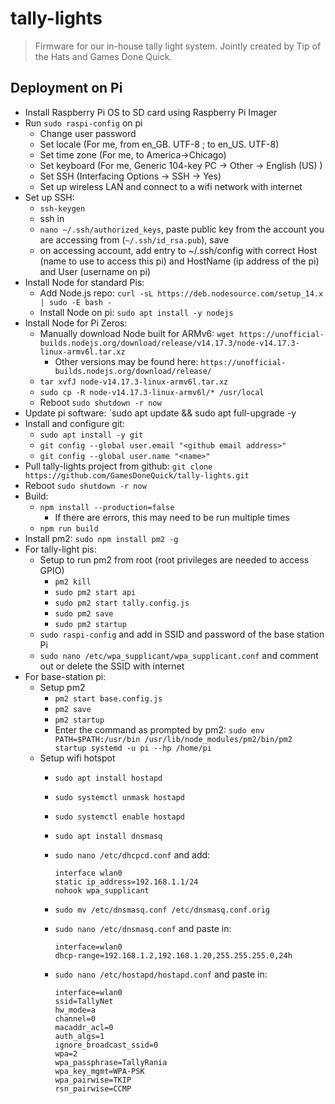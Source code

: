 # tally-lights

> Firmware for our in-house tally light system. Jointly created by Tip of the Hats and Games Done Quick.

## Deployment on Pi

-   Install Raspberry Pi OS to SD card using Raspberry Pi Imager
-   Run `sudo raspi-config` on pi
    -   Change user password
    -   Set locale (For me, from en_GB. UTF-8 ; to en_US. UTF-8)
    -   Set time zone (For me, to America->Chicago)
    -   Set keyboard (For me, Generic 104-key PC -> Other -> English (US) )
    -   Set SSH (Interfacing Options -> SSH -> Yes)
    -   Set up wireless LAN and connect to a wifi network with internet
-   Set up SSH:
    -   `ssh-keygen`
    -   ssh in
    -   `nano ~/.ssh/authorized_keys`, paste public key from the account you are accessing from (`~/.ssh/id_rsa.pub`), save
    -   on accessing account, add entry to ~/.ssh/config with correct Host (name to use to access this pi) and HostName (ip address of the pi) and User (username on pi)
-   Install Node for standard Pis:
    -   Add Node.js repo: `curl -sL https://deb.nodesource.com/setup_14.x | sudo -E bash -`
    -   Install Node on pi: `sudo apt install -y nodejs`
-   Install Node for Pi Zeros:
    -   Manually download Node built for ARMv6: `wget https://unofficial-builds.nodejs.org/download/release/v14.17.3/node-v14.17.3-linux-armv6l.tar.xz`
        -   Other versions may be found here: `https://unofficial-builds.nodejs.org/download/release/`
    -   `tar xvfJ node-v14.17.3-linux-armv6l.tar.xz`
    -   `sudo cp -R node-v14.17.3-linux-armv6l/* /usr/local`
    -   Reboot `sudo shutdown -r now`
-   Update pi software: `sudo apt update && sudo apt full-upgrade -y
-   Install and configure git:
    -   `sudo apt install -y git`
    -   `git config --global user.email "<github email address>"`
    -   `git config --global user.name "<name>"`
-   Pull tally-lights project from github: `git clone https://github.com/GamesDoneQuick/tally-lights.git`
-   Reboot `sudo shutdown -r now`
-   Build:
    -   `npm install --production=false`
        -   If there are errors, this may need to be run multiple times
    -   `npm run build`
-   Install pm2: `sudo npm install pm2 -g`
-   For tally-light pis:
    -   Setup to run pm2 from root (root privileges are needed to access GPIO)
        -   `pm2 kill`
        -   `sudo pm2 start api`
        -   `sudo pm2 start tally.config.js`
        -   `sudo pm2 save`
        -   `sudo pm2 startup`
    -   `sudo raspi-config` and add in SSID and password of the base station Pi
    -   `sudo nano /etc/wpa_supplicant/wpa_supplicant.conf` and comment out or delete the SSID with internet
-   For base-station pi:
    -   Setup pm2
        -   `pm2 start base.config.js`
        -   `pm2 save`
        -   `pm2 startup`
        -   Enter the command as prompted by pm2: `sudo env PATH=$PATH:/usr/bin /usr/lib/node_modules/pm2/bin/pm2 startup systemd -u pi --hp /home/pi`
    -   Setup wifi hotspot
        -   `sudo apt install hostapd`
        -   `sudo systemctl unmask hostapd`
        -   `sudo systemctl enable hostapd`
        -   `sudo apt install dnsmasq`
        -   `sudo nano /etc/dhcpcd.conf` and add:

                interface wlan0
                static ip_address=192.168.1.1/24
                nohook wpa_supplicant

        -   `sudo mv /etc/dnsmasq.conf /etc/dnsmasq.conf.orig`
        -   `sudo nano /etc/dnsmasq.conf` and paste in:

                interface=wlan0
                dhcp-range=192.168.1.2,192.168.1.20,255.255.255.0,24h

        -   `sudo nano /etc/hostapd/hostapd.conf` and paste in:

                interface=wlan0
                ssid=TallyNet
                hw_mode=a
                channel=0
                macaddr_acl=0
                auth_algs=1
                ignore_broadcast_ssid=0
                wpa=2
                wpa_passphrase=TallyRania
                wpa_key_mgmt=WPA-PSK
                wpa_pairwise=TKIP
                rsn_pairwise=CCMP